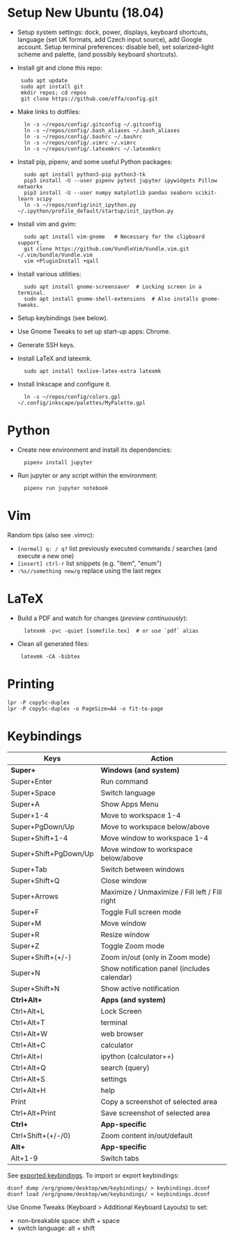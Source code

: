 # Setup New Ubuntu (18.04)

* Setup system settings:
  dock, power, displays, keyboard shortcuts,
  language (set UK formats, add Czech input source),
  add Google account. Setup terminal preferences:
  disable bell, set solarized-light scheme and palette,
  (and possibly keyboard shortcuts).

* Install git and clone this repo:

       sudo apt update
       sudo apt install git
       mkdir repos; cd repos
       git clone https://github.com/effa/config.git

* Make links to dotfiles:

        ln -s ~/repos/config/.gitconfig ~/.gitconfig
        ln -s ~/repos/config/.bash_aliases ~/.bash_aliases
        ln -s ~/repos/config/.bashrc ~/.bashrc
        ln -s ~/repos/config/.vimrc ~/.vimrc
        ln -s ~/repos/config/.latexmkrc ~/.latexmkrc

* Install pip, pipenv, and some useful Python packages:

        sudo apt install python3-pip python3-tk
        pip3 install -U --user pipenv pytest jupyter ipywidgets Pillow networkx
        pip3 install -U --user numpy matplotlib pandas seaborn scikit-learn scipy
        ln -s ~/repos/config/init_ipython.py ~/.ipython/profile_default/startup/init_ipython.py

* Install vim and gvim:

        sudo apt install vim-gnome   # Necessary for the clipboard support.
        git clone https://github.com/VundleVim/Vundle.vim.git ~/.vim/bundle/Vundle.vim
        vim +PluginInstall +qall

* Install various utilities:

        sudo apt install gnome-screensaver  # Locking screen in a terminal.
        sudo apt install gnome-shell-extensions  # Also installs gnome-tweaks.

* Setup keybindings (see below).
* Use Gnome Tweaks to set up start-up apps: Chrome.
* Generate SSH keys.

* Install LaTeX and latexmk.

        sudo apt install texlive-latex-extra latexmk

* Install Inkscape and configure it.

        ln -s ~/repos/config/colors.gpl ~/.config/inkscape/palettes/MyPalette.gpl


# Python

* Create new environment and install its dependencies:

        pipenv install jupyter

* Run jupyter or any script within the environment:

        pipenv run jupyter notebook

# Vim

Random tips (also see .vimrc):
* `[normal] q: / q?` list previously executed commands / searches (and execute a new one)
* `[insert] ctrl-r` list snippets (e.g. "item", "enum")
* `:%s//something new/g` replace using the last regex


# LaTeX

* Build a PDF and watch for changes (*preview continuously*):

        latexmk -pvc -quiet [somefile.tex]  # or use `pdf` alias

 * Clean all generated files:

        latexmk -CA -bibtex

# Printing

	lpr -P copy5c-duplex
	lpr -P copy5c-duplex -o PageSize=A4 -o fit-to-page

# Keybindings

Keys | Action
--- | ---
**Super+**            | **Windows (and system)**
Super+Enter           | Run command
Super+Space           | Switch language
Super+A               | Show Apps Menu
Super+1-4             | Move to workspace 1-4
Super+PgDown/Up       | Move to workspace below/above
Super+Shift+1-4       | Move window to workspace 1-4
Super+Shift+PgDown/Up | Move window to workspace below/above
Super+Tab             | Switch between windows
Super+Shift+Q         | Close window
Super+Arrows          | Maximize / Unmaximize / Fill left / Fill right
Super+F               | Toggle Full screen mode
Super+M               | Move window
Super+R               | Resize window
Super+Z               | Toggle Zoom mode
Super+Shift+(+/-)     | Zoom in/out (only in Zoom mode)
Super+N               | Show notification panel (includes calendar)
Super+Shift+N         | Show active notification
**Ctrl+Alt+**         | **Apps (and system)**
Ctrl+Alt+L            | Lock Screen
Ctrl+Alt+T            | terminal
Ctrl+Alt+W            | web browser
Ctrl+Alt+C            | calculator
Ctrl+Alt+I            | ipython (calculator++)
Ctrl+Alt+Q            | search (query)
Ctrl+Alt+S            | settings
Ctrl+Alt+H            | help
Print                 | Copy a screenshot of selected area
Ctrl+Alt+Print        | Save screenshot of selected area
**Ctrl+**             | **App-specific**
Ctrl+Shift+(+/-/0)    | Zoom content in/out/default
**Alt+**              | **App-specific**
Alt+1-9               | Switch tabs

See [exported keybindings](keybindings.dconf).
To import or export keybindings:

    dconf dump /org/gnome/desktop/wm/keybindings/ > keybindings.dconf
    dconf load /org/gnome/desktop/wm/keybindings/ < keybindings.dconf

Use Gnome Tweaks (Keyboard > Additional Keyboard Layouts) to set:
* non-breakable space: shift + space
* switch language: alt + shift
